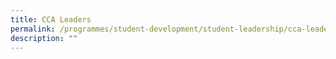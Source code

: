 ```yaml
---
title: CCA Leaders
permalink: /programmes/student-development/student-leadership/cca-leaders/
description: ""
---
```

